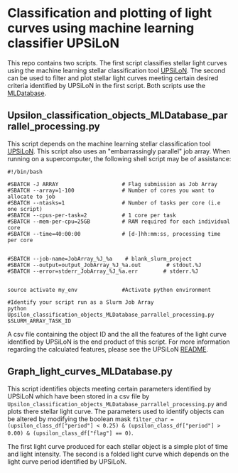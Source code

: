 # Classification and plotting of light curves using machine learning classifier UPSiLoN #

This repo contains two scripts.  The first script classifies stellar light curves using the machine learning stellar classification tool [UPSiLoN](https://github.com/dwkim78/upsilon).  The second can be used to filter and plot stellar light curves meeting certain desired criteria identified by UPSiLoN in the first script. Both scripts use the [MLDatabase](https://github.com/1313e/MLDatabase).  

## Upsilon_classification_objects_MLDatabase_parrallel_processing.py ##
This script depends on the machine learning stellar classification tool [UPSiLoN](https://github.com/dwkim78/upsilon).  This script also uses an "embarrassingly parallel" job array.  When running on a supercomputer, the following shell script may be of assistance:

```
#!/bin/bash 

#SBATCH -J ARRAY                    # Flag submission as Job Array
#SBATCH --array=1-100               # Number of cores you want to allocate to job
#SBATCH --ntasks=1                  # Number of tasks per core (i.e one script)
#SBATCH --cpus-per-task=2           # 1 core per task
#SBATCH --mem-per-cpu=25GB          # RAM required for each individual core 
#SBATCH --time=40:00:00             # [d-]hh:mm:ss, processing time per core


#SBATCH --job-name=JobArray_%J_%a    # blank_slurm_project
#SBATCH --output=output_JobArray_%J_%a.out        # stdout.%J
#SBATCH --error=stderr_JobArray_%J_%a.err        # stderr.%J


source activate my_env              #Activate python environment

#Identify your script run as a Slurm Job Array
python Upsilon_classification_objects_MLDatabase_parrallel_processing.py $SLURM_ARRAY_TASK_ID
```

A csv file containing the object ID and the all the features of the light curve identified by UPSiLoN is the end product of this script.  For more information regarding the calculated features, please see the UPSiLoN [README](https://github.com/dwkim78/upsilon/blob/master/README.md).

## Graph_light_curves_MLDatabase.py ##

This script identifies objects meeting certain parameters identified by UPSiLoN which have been stored in a csv file by `Upsilon_classification_objects_MLDatabase_parrallel_processing.py` and plots there stellar light curve.  The parameters used to identify objects can be altered by modifying the boolean mask `filter_char = (upsilon_class_df["period"] < 0.25) & (upsilon_class_df["period"] > 0.00) & (upsilon_class_df["flag"] == 0)`.  

The first light curve produced for each stellar object is a simple plot of time and light intensity.  The second is a folded light curve which depends on the light curve period identified by UPSiLoN.  


